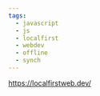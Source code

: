 ```yaml
---
tags:
  - javascript
  - js
  - localfirst
  - webdev
  - offline
  - synch
---
```

https://localfirstweb.dev/